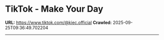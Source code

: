 # TikTok - Make Your Day

**URL:** https://www.tiktok.com/@kiec.official
**Crawled:** 2025-09-25T09:36:49.702204

---

